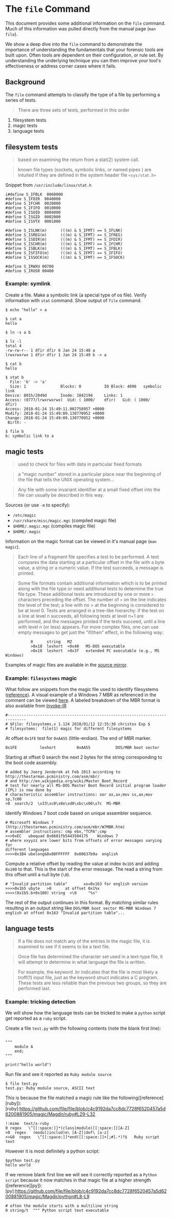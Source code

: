 # The `file` Command

This document provides some additional information on the `file` command.  Much
of this information was pulled directly from the manual page (`man file`).

We show a deep dive into the `file` command to demonstrate the importance of
understanding the fundamentals that your forensic tools are built upon.  Often
tools are dependent on their configuration, or rule set.  By understanding the
underlying technique you can then improve your tool's effectiveness or address
corner cases where it fails.

## Background

The `file` command attempts to classify the type of a file by performing
a series of tests.

> There are three sets of tests, performed in this order
1. filesystem tests
2. magic tests
3. language tests

## filesystem tests
> based on examining the return from a stat(2) system call. 

> known file types (sockets, symbolic links, or named pipes ) are intuited if
> they are defined in the system header file `<sys/stat.h>`

Snippet from  `/usr/include/linux/stat.h`
```
i#define S_IFBLK  0060000
#define S_IFDIR  0040000
#define S_IFCHR  0020000
#define S_IFIFO  0010000
#define S_ISUID  0004000
#define S_ISGID  0002000
#define S_ISVTX  0001000

#define S_ISLNK(m)      (((m) & S_IFMT) == S_IFLNK)
#define S_ISREG(m)      (((m) & S_IFMT) == S_IFREG)
#define S_ISDIR(m)      (((m) & S_IFMT) == S_IFDIR)
#define S_ISCHR(m)      (((m) & S_IFMT) == S_IFCHR)
#define S_ISBLK(m)      (((m) & S_IFMT) == S_IFBLK)
#define S_ISFIFO(m)     (((m) & S_IFMT) == S_IFIFO)
#define S_ISSOCK(m)     (((m) & S_IFMT) == S_IFSOCK)

#define S_IRWXU 00700
#define S_IRUSR 00400
```

### Example: symlink
Create a file. Make a symbolic link (a special type of os file). Verify
information with `stat` command. Show output of `file` command.

```
$ echo "hello" > a

$ cat a
hello

$ ln -s a b

$ ls -l
total 4
-rw-rw-r-- 1 dfir dfir 6 Jan 24 15:48 a
lrwxrwxrwx 1 dfir dfir 1 Jan 24 15:49 b -> a

$ cat b
hello

$ stat b
  File: 'b' -> 'a'
  Size: 1               Blocks: 0          IO Block: 4096   symbolic link
Device: 801h/2049d      Inode: 1842194     Links: 1
Access: (0777/lrwxrwxrwx)  Uid: ( 1000/    dfir)   Gid: ( 1000/    dfir)
Access: 2018-01-24 15:49:11.002758957 +0000
Modify: 2018-01-24 15:49:09.130770952 +0000
Change: 2018-01-24 15:49:09.130770952 +0000
 Birth: -

$ file b
b: symbolic link to a
```

## magic tests

> used to check for files with data in particular fixed formats

> a "magic number" stored in a particular place near the beginning of the file
> that tells the UNIX operating system...

> Any file with some invariant identifier at a small fixed offset into the file
> can usually be described in this way.

Sources (or use `-m` to specify):
- `/etc/magic`
- `/usr/share/misc/magic.mgc` (compiled magic file)
- `$HOME/.magic.mgc` (compiles magic file)
- `$HOME/.magic`

Information on the magic format can be viewed in it's manual page (`man magic`).

> Each line of a fragment file specifies a test to be performed.  A test
> compares the data starting at a particular offset in the file with a byte
> value, a string or a numeric value.  If the test succeeds, a message is
> printed.

> Some file formats contain additional information which is to be printed along
> with the file type or need additional tests to determine the true file type.
> These additional tests are introduced by one or more `>` characters preceding
> the offset.  The number of `>` on the line indicates the level of the test;
> a line with no > at the beginning is considered to be at level 0.  Tests are
> arranged in a tree-like hierarchy: if the test on a line at level n succeeds,
> all following tests at level n+1 are performed, and the messages printed if
> the tests succeed, until a line with level n (or less) appears. For more
> complex files, one can use empty messages to get just the "if/then" effect, in
> the following way:

```
           0      string   MZ
           >0x18  leshort  <0x40   MS-DOS executable
           >0x18  leshort  >0x3f   extended PC executable (e.g., MS Windows)
```

Examples of magic files are available in the [source mirror][mirror].

[mirror]:https://github.com/file/file/tree/master/magic/Magdir


### Example: `filesystems` magic

What follow are snippets from the magic file used to identify filesystems
([reference][ref]). A visual example of a Windows 7 MBR as referenced in the
comment can be viewed [here][viz]. A labeled breakdown of the MBR format is also
available from [Invoke-IR][ir]

[ref]:https://github.com/file/file/blob/c4c9192da7cc8dc7728f6520457a5d6200881905/magic/Magdir/filesystems
[viz]:http://thestarman.pcministry.com/asm/mbr/W7MBR.htm#CHS
[ir]:https://camo.githubusercontent.com/af9e51533b78223e3e588dfa195f7a0779a20552/68747470733a2f2f63646e2e7261776769742e636f6d2f496e766f6b652d49522f466f72656e736963506f73746572732f6d61737465722f7372632f426f6f74536563746f72732f4d6173746572426f6f745265636f72642e737667

```
#------------------------------------------------------------------------------
# $File: filesystems,v 1.124 2018/01/12 12:35:30 christos Exp $
# filesystems:  file(1) magic for different filesystems
```

At offset `0x1FE` test for `0xAA55` (little-endian). The end of MBR
marker.
```
0x1FE          leshort         0xAA55           DOS/MBR boot sector
```

Starting at offset 0 search the next 2 bytes for the string corresponding to the
boot code assembly.
```
# added by Joerg Jenderek at Feb 2013 according to http://thestarman.pcministry.com/asm/mbr/
# and http://en.wikipedia.org/wiki/Master_Boot_Record
# test for nearly all MS-DOS Master Boot Record initial program loader (IPL) is now done by
# characteristic assembler instructions: xor ax,ax;mov ss,ax;mov sp,7c00
>0  search/2  \x33\xc0\x8e\xd0\xbc\x00\x7c  MS-MBR
```

Identify Windows 7 boot code based on unique assembler sequence.
```
# Microsoft Windows 7 (http://thestarman.pcministry.com/asm/mbr/W7MBR.htm)
# assembler instructions: cmp ebx,"TCPA";cmp
>>>0xEC   ubequad 0x6681fb5443504175    Windows 7
# where xxyyzz are lower bits from offsets of error messages varying for
different languages
>>>>0x1B4 ubelong&0x00FFFFFF  0x00637b9a  english
```

Compute a relative offset by reading the value at index `0x1b5` and adding
`0x100` to that. This is the start of the error message. The read a string from
this offset until a null byte (`\0`).
```
# "Invalid partition table"       xx=0x163 for english version
>>>>0x1b5 ubyte   >0      at offset 0x1%x
>>>>(0x1b5.b+0x100) string  >\0     "%s"
```

The rest of the output continues in this format. By matching similar rules
resulting in an output string like `DOS/MBR boot sector MS-MBR Windows 7 english
at offset 0x163 "Invalid partition table"...`

## language tests

> If a file does not match any of the entries in the magic file, it is examined
> to see if it seems to be a text file.

> Once file has determined the character set used in a text-type file, it will
> attempt to determine in what language the file is written. 

> For example, the keyword .br indicates that the file is most likely a troff(1)
> input file, just as the keyword struct indicates a C program.  These tests are
> less reliable than the previous two groups, so they are performed last.


### Example: tricking detection

We will show how the language tests can be tricked to make a `python` script get
reported as a `ruby` script.

Create a file `test.py` with the following contents (note the blank first line):
```

"""
    module A
    end;
"""

print("hello world")
```

Run file and see it reported as `Ruby module source`
```
$ file test.py
test.py: Ruby module source, ASCII text
```

This is because the file matched a magic rule like the
following([reference][ruby]):
[ruby]:https://github.com/file/file/blob/c4c9192da7cc8dc7728f6520457a5d6200881905/magic/Magdir/ruby#L29-L32
```
!:mime  text/x-ruby
0 regex   \^[[:space:]]*(class|module)[[:space:]][A-Z]
>0  regex   (modul|includ)e\ [A-Z]|def\ [a-z]
>>&0  regex   \^[[:space:]]*end([[:space:]]+[;#].*)?$   Ruby script text
```

However it is most definitely a python script:
```
$python test.py
hello world
```

If we remove blank first line we will see it correctly reported as a `Python
script` because it now matches in that magic file at a higher strength
([reference][py]):
[py]:https://github.com/file/file/blob/c4c9192da7cc8dc7728f6520457a5d6200881905/magic/Magdir/python#L8-L9
```
# often the module starts with a multiline string
0 string/t  """ Python script text executable
```
